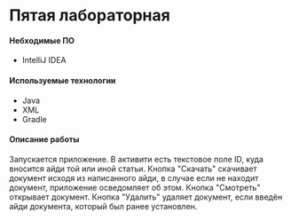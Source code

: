 # Пятая лабораторная

#### Небходимые ПО
* IntelliJ IDEA 

#### Используемые технологии
* Java
* XML
* Gradle

#### Описание работы
Запускается приложение. В активити есть текстовое поле ID, куда вносится айди той или иной статьи. Кнопка "Скачать" скачивает документ исходя из написанного айди, в случае если не находит документ,
приложение осведомляет об этом. Кнопка "Смотреть" открывает документ. Кнопка "Удалить" удаляет документ, если введён айди документа, который был ранее установлен.
